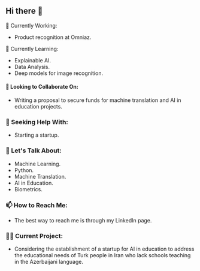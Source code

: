 ## Hi there 👋

🔭 Currently Working:
- Product recognition at Omniaz.

🌱 Currently Learning:
- Explainable AI.
- Data Analysis.
- Deep models for image recognition.
#### 👯 Looking to Collaborate On:
- Writing a proposal to secure funds for machine translation and AI in education projects.
### 🤔 Seeking Help With:
  - Starting a startup.
### 💬 Let's Talk About:
  - Machine Learning.
  - Python.
  - Machine Translation.
  - AI in Education.
  - Biometrics.
### 📫 How to Reach Me:
  - The best way to reach me is through my LinkedIn page.
### 👨‍🏫 Current Project:
  - Considering the establishment of a startup for AI in education to address the educational needs of Turk people in Iran who lack schools teaching in the Azerbaijani language.


